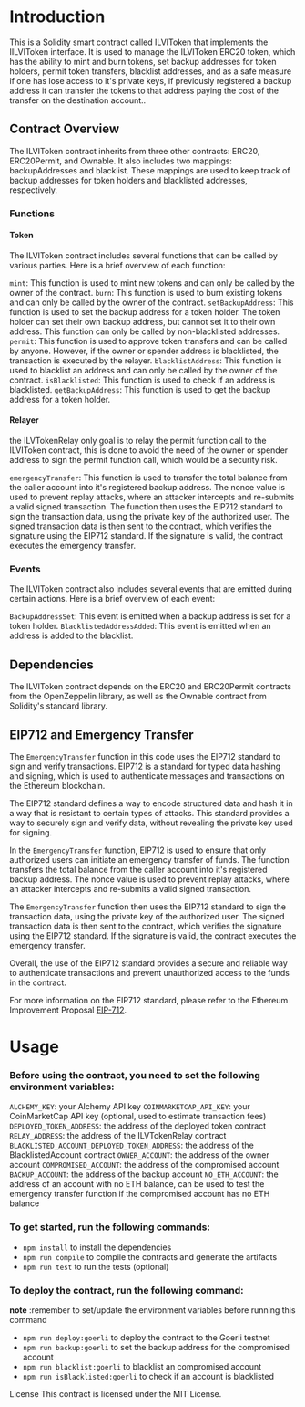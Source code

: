 # Introduction

This is a Solidity smart contract called ILVIToken that implements the IILVIToken interface. It is used to manage the ILVIToken ERC20 token, which has the ability to mint and burn tokens, set backup addresses for token holders, permit token transfers, blacklist addresses, and as a safe measure if one has lose access to it's private keys, if previously registered a backup address it can transfer the tokens to that address paying the cost of the transfer on the destination account..

## Contract Overview

The ILVIToken contract inherits from three other contracts: ERC20, ERC20Permit, and Ownable. It also includes two mappings: backupAddresses and blacklist. These mappings are used to keep track of backup addresses for token holders and blacklisted addresses, respectively.

### Functions

#### Token

The ILVIToken contract includes several functions that can be called by various parties. Here is a brief overview of each function:

`mint`: This function is used to mint new tokens and can only be called by the owner of the contract.
`burn`: This function is used to burn existing tokens and can only be called by the owner of the contract.
`setBackupAddress`: This function is used to set the backup address for a token holder. The token holder can set their own backup address, but cannot set it to their own address. This function can only be called by non-blacklisted addresses.
`permit`: This function is used to approve token transfers and can be called by anyone. However, if the owner or spender address is blacklisted, the transaction is executed by the relayer.
`blacklistAddress`: This function is used to blacklist an address and can only be called by the owner of the contract.
`isBlacklisted`: This function is used to check if an address is blacklisted.
`getBackupAddress`: This function is used to get the backup address for a token holder.

#### Relayer

the ILVTokenRelay only goal is to relay the permit function call to the ILVIToken contract, this is done to avoid the need of the owner or spender address to sign the permit function call, which would be a security risk.

`emergencyTransfer`: This function is used to transfer the total balance from the caller account into it's registered backup address. The nonce value is used to prevent replay attacks, where an attacker intercepts and re-submits a valid signed transaction. The function then uses the EIP712 standard to sign the transaction data, using the private key of the authorized user. The signed transaction data is then sent to the contract, which verifies the signature using the EIP712 standard. If the signature is valid, the contract executes the emergency transfer.

### Events

The ILVIToken contract also includes several events that are emitted during certain actions. Here is a brief overview of each event:

`BackupAddressSet`: This event is emitted when a backup address is set for a token holder.
`BlacklistedAddressAdded`: This event is emitted when an address is added to the blacklist.

## Dependencies

The ILVIToken contract depends on the ERC20 and ERC20Permit contracts from the OpenZeppelin library, as well as the Ownable contract from Solidity's standard library.

## EIP712 and Emergency Transfer

The `EmergencyTransfer` function in this code uses the EIP712 standard to sign and verify transactions. EIP712 is a standard for typed data hashing and signing, which is used to authenticate messages and transactions on the Ethereum blockchain.

The EIP712 standard defines a way to encode structured data and hash it in a way that is resistant to certain types of attacks. This standard provides a way to securely sign and verify data, without revealing the private key used for signing.

In the `EmergencyTransfer` function, EIP712 is used to ensure that only authorized users can initiate an emergency transfer of funds. The function transfers the total balance from the caller account into it's registered backup address. The nonce value is used to prevent replay attacks, where an attacker intercepts and re-submits a valid signed transaction.

The `EmergencyTransfer` function then uses the EIP712 standard to sign the transaction data, using the private key of the authorized user. The signed transaction data is then sent to the contract, which verifies the signature using the EIP712 standard. If the signature is valid, the contract executes the emergency transfer.

Overall, the use of the EIP712 standard provides a secure and reliable way to authenticate transactions and prevent unauthorized access to the funds in the contract.

For more information on the EIP712 standard, please refer to the Ethereum Improvement Proposal [EIP-712](https://eips.ethereum.org/EIPS/eip-712).

# Usage

### Before using the contract, you need to set the following environment variables:

`ALCHEMY_KEY`: your Alchemy API key
`COINMARKETCAP_API_KEY`: your CoinMarketCap API key (optional, used to estimate transaction fees)
`DEPLOYED_TOKEN_ADDRESS`: the address of the deployed token contract
`RELAY_ADDRESS`: the address of the ILVTokenRelay contract
`BLACKLISTED_ACCOUNT_DEPLOYED_TOKEN_ADDRESS`: the address of the BlacklistedAccount contract
`OWNER_ACCOUNT`: the address of the owner account
`COMPROMISED_ACCOUNT`: the address of the compromised account
`BACKUP_ACCOUNT`: the address of the backup account
`NO_ETH_ACCOUNT`: the address of an account with no ETH balance, can be used to test the emergency transfer function if the compromised account has no ETH balance

### To get started, run the following commands:

- `npm install` to install the dependencies
- `npm run compile` to compile the contracts and generate the artifacts
- `npm run test` to run the tests (optional)

### To deploy the contract, run the following command:

**note** :remember to set/update the environment variables before running this command

- `npm run deploy:goerli` to deploy the contract to the Goerli testnet
- `npm run backup:goerli` to set the backup address for the compromised account
- `npm run blacklist:goerli` to blacklist an compromised account
- `npm run isBlacklisted:goerli` to check if an account is blacklisted

License
This contract is licensed under the MIT License.
